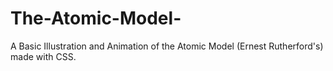 # The-Atomic-Model-
A Basic Illustration and Animation of the Atomic Model
(Ernest Rutherford's) made with CSS.
